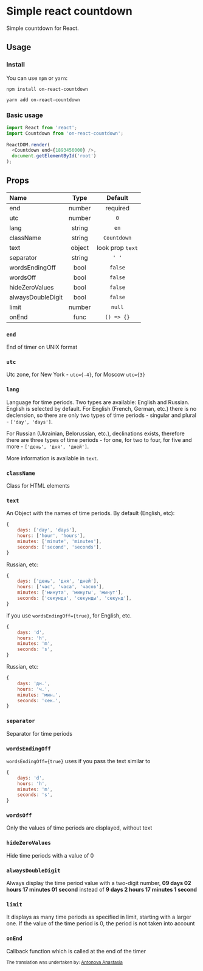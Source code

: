 # Simple react countdown

Simple countdown for React.

## Usage

### Install

You can use `npm` or `yarn`:

``` text
npm install on-react-countdown
```

``` text
yarn add on-react-countdown
```

### Basic usage

``` js
import React from 'react';
import Countdown from 'on-react-countdown';
 
ReactDOM.render(
  <Countdown end={1893456000} />,
  document.getElementById('root')
);
```

## Props

Name      | Type | Default
:-------- |:-----:| :-----: |
end  | number  | required
utc  | number  | `0`
lang  | string  | `en`
className  | string  | `Countdown`
text  | object  | look prop `text`
separator  | string  | `' '`
wordsEndingOff  | bool  | `false`
wordsOff  | bool  | `false`
hideZeroValues  | bool  | `false`
alwaysDoubleDigit  | bool  | `false`
limit  | number  | `null`
onEnd  | func  | `() => {}`

### `end`

End of timer on UNIX format

### `utc`

Utc zone, for New York - `utc={-4}`, for Moscow `utc={3}`

### `lang`

Language for time periods. Two types are available: English and Russian. English is selected by default. For English (French, German, etc.) there is no declension, so there are only two types of time periods - singular and plural - `['day', 'days']`.

For Russian (Ukrainian, Belorussian, etc.), declinations exists, therefore there are three types of time periods  - for one, for two to four, for five and more - `['день', 'дня', 'дней']`.

More information is available in `text`.

### `className`

Class for HTML elements

### `text`

An Object with the names of time periods. By default (English, etc):

``` js
{
    days: ['day', 'days'],
    hours: ['hour', 'hours'],
    minutes: ['minute', 'minutes'],
    seconds: ['second', 'seconds'],
}
```

Russian, etc:

``` js
{
    days: ['день', 'дня', 'дней'],
    hours: ['час', 'часа', 'часов'],
    minutes: ['минута', 'минуты', 'минут'],
    seconds: ['секунда', 'секунды', 'секунд'],
}
```

if you use `wordsEndingOff={true}`, for English, etc.

``` js
{
    days: 'd',
    hours: 'h',
    minutes: 'm',
    seconds: 's',
}
```

Russian, etc: 

``` js
{
    days: 'дн.',
    hours: 'ч.',
    minutes: 'мин.',
    seconds: 'сек.',
}
```

### `separator`

Separator for time periods

### `wordsEndingOff`

`wordsEndingOff={true}` uses if you pass the text similar to

``` js
{
    days: 'd',
    hours: 'h',
    minutes: 'm',
    seconds: 's',
}
```

### `wordsOff`

Only the values ​​of time periods are displayed, without text

### `hideZeroValues`

Hide time periods with a value of 0

### `alwaysDoubleDigit`

Always display the time period value with a two-digit number, **09 days 02 hours 17 minutes 01 second** instead of **9 days 2 hours 17 minutes 1 second**

### `limit`

It displays as many time periods as specified in limit, starting with a larger one. If the value of the time period is 0, the period is not taken into account

### `onEnd`

Callback function which is called at the end of the timer

<small>The translation was undertaken by: [Antonova Anastasia](https://www.facebook.com/profile.php?id=100034403650990)</small>
